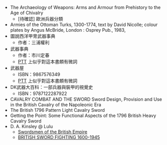 * The Archaeology of Weapons: Arms and Armour from Prehistory to the Age of Chivalry
	* [待確認] 歐洲兵器分類
* Armies of the Ottoman Turks, 1300-1774, text by David Nicolle; colour plates by Angus McBride, London : Osprey Pub., 1983,
* 圖說西洋甲冑武器事典
	* 作者：三浦權利
* 武器事典
	* 作者：市川定春
	* [PTT](https://www.ptt.cc/bbs/Warfare/M.1190592845.A.6C1.html) 上似乎對這本書頗有微詞
* 武器屋
	* ISBN：9867576349
	* [PTT](https://www.ptt.cc/bbs/Warfare/M.1190592845.A.6C1.html) 上似乎對這本書頗有微詞
* DK武器大百科：一部兵器與裝甲的視覺史
	* ISBN：9787122287922
* CAVALRY COMBAT AND THE SWORD Sword Design, Provision and Use in the British Cavalry of the Napoleonic Era
* The British 1796 Pattern Light Cavalry Sword
* Getting the Point: Some Functional Aspects of the 1796 British Heavy Cavalry Sword
* D. A. Kinsley @ Lulu
	* [Swordsmen of the British Empire](http://www.lulu.com/shop/d-a-kinsley/swordsmen-of-the-british-empire/ebook/product-21147604.html)
	* [BRITISH SWORD FIGHTING 1600-1945](http://www.lulu.com/shop/d-a-kinsley/british-sword-fighting-1600-1945/paperback/product-23826241.html)
